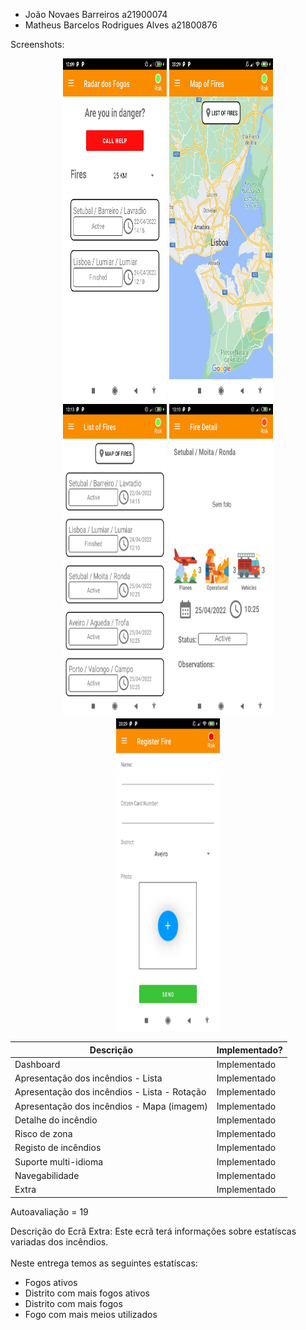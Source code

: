 + João Novaes Barreiros a21900074
+ Matheus Barcelos Rodrigues Alves a21800876

Screenshots:

<div align="center">
    <img width="33%" height="550em" src="Screenshots/Dashboard.jpg"/>
    <img width="33%" height="550em" src="Screenshots/Mapa.jpg"/>
</div>

<div align="center">
    <img width="33%" height="500em" src="Screenshots/Lista.jpg"/>
    <img width="33%" height="500em" src="Screenshots/Detalhe.jpg"/>
</div>

<div align="center">
    <img width="33%" height="500em" src="Screenshots/Registro.jpg"/>
</div>

| Descrição | Implementado? |
| ------ | ----------- |
| Dashboard | Implementado |
| Apresentação dos incêndios - Lista | Implementado |
| Apresentação dos incêndios - Lista - Rotação | Implementado |
| Apresentação dos incêndios - Mapa (imagem) | Implementado |
| Detalhe do incêndio | Implementado |
| Risco de zona | Implementado |
| Registo de incêndios | Implementado |
| Suporte multi-idioma | Implementado |
| Navegabilidade | Implementado |
| Extra | Implementado |

Autoavaliação = 19

Descrição do Ecrã Extra:
Este ecrã terá informações sobre estatíscas variadas dos incêndios. \
\
Neste entrega temos as seguintes estatíscas:

+ Fogos ativos
+ Distrito com mais fogos ativos
+ Distrito com mais fogos
+ Fogo com mais meios utilizados
